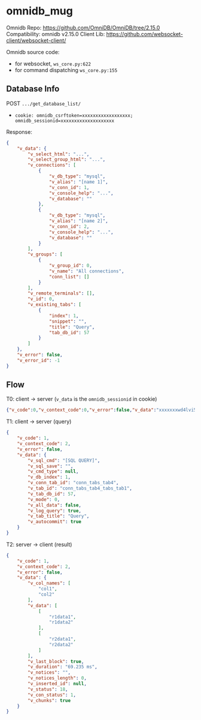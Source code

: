 # omnidb_mug

Omnidb Repo: https://github.com/OmniDB/OmniDB/tree/2.15.0
Compatibility: omnidb v2.15.0
Client Lib: https://github.com/websocket-client/websocket-client/

Omnidb source code:

- for websocket, `ws_core.py:622`
- for command dispatching `ws_core.py:155`

## Database Info 

POST `.../get_database_list/`

- `cookie: omnidb_csrftoken=xxxxxxxxxxxxxxxxxx; omnidb_sessionid=xxxxxxxxxxxxxxxxxxxx`

Response:

```json
{
    "v_data": {
        "v_select_html": "...",
        "v_select_group_html": "...",
        "v_connections": [
            {
                "v_db_type": "mysql",
                "v_alias": "[name 1]",
                "v_conn_id": 1,
                "v_console_help": "...",
                "v_database": ""
            },
            {
                "v_db_type": "mysql",
                "v_alias": "[name 2]",
                "v_conn_id": 2,
                "v_console_help": "...",
                "v_database": ""
            }
        ],
        "v_groups": [
            {
                "v_group_id": 0,
                "v_name": "All connections",
                "conn_list": []
            }
        ],
        "v_remote_terminals": [],
        "v_id": 0,
        "v_existing_tabs": [
            {
                "index": 1,
                "snippet": "",
                "title": "Query",
                "tab_db_id": 57
            }
        ]
    },
    "v_error": false,
    "v_error_id": -1
}
```


## Flow

T0: client -> server (`v_data` is the `omnidb_sessionid` in cookie)

```json
{"v_code":0,"v_context_code":0,"v_error":false,"v_data":"xxxxxxxwd4lvi5shpujfl8d62lce779a"}
```

T1: client -> server (query)

```json
{
    "v_code": 1,
    "v_context_code": 2,
    "v_error": false,
    "v_data": {
        "v_sql_cmd": "[SQL QUERY]",
        "v_sql_save": "",
        "v_cmd_type": null,
        "v_db_index": 1,
        "v_conn_tab_id": "conn_tabs_tab4",
        "v_tab_id": "conn_tabs_tab4_tabs_tab1",
        "v_tab_db_id": 57,
        "v_mode": 0,
        "v_all_data": false,
        "v_log_query": true,
        "v_tab_title": "Query",
        "v_autocommit": true
    }
}
```

T2: server -> client (result)

```json
{
    "v_code": 1,
    "v_context_code": 2,
    "v_error": false,
    "v_data": {
        "v_col_names": [
            "col1",
            "col2"
        ],
        "v_data": [
            [
                "r1data1",
                "r1data2"
            ],
            [
                "r2data1",
                "r2data2"
            ]
        ],
        "v_last_block": true,
        "v_duration": "69.235 ms",
        "v_notices": "",
        "v_notices_length": 0,
        "v_inserted_id": null,
        "v_status": 18,
        "v_con_status": 1,
        "v_chunks": true
    }
}
```




